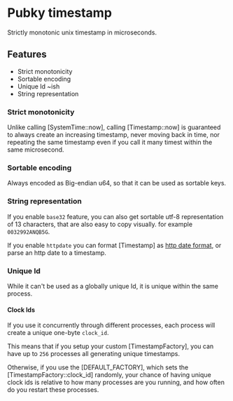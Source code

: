 # Pubky timestamp

Strictly monotonic unix timestamp in microseconds.

## Features

- Strict monotonicity
- Sortable encoding
- Unique Id ~ish
- String representation

### Strict monotonicity

Unlike calling [SystemTime::now], calling [Timestamp::now] is guaranteed to always create an increasing
timestamp, never moving back in time, nor repeating the same timestamp even if you call it many timest within
the same microsecond.

### Sortable encoding

Always encoded as Big-endian u64, so that it can be used as sortable keys.

### String representation

If you enable `base32` feature, you can also get sortable utf-8 representation of 13 characters, that are also easy to copy visually. 
for example `0032992ANQB5G`.

If you enable `httpdate` you can format [Timestamp] as [http date format](https://www.rfc-editor.org/rfc/rfc7231#section-7.1.1.1), or parse an http date to a timestamp.

### Unique Id

While it can't be used as a globally unique Id, it is unique within the same process.

#### Clock Ids

If you use it concurrently through different processes, each process will create a unique one-byte `clock_id`.

This means that if you setup your custom [TimestampFactory], you can have up to `256` processes all generating unique timestamps.

Otherwise, if you use the [DEFAULT_FACTORY], which sets the [TimestampFactory::clock_id] randomly, your chance of having unique
clock ids is relative to how many processes are you running, and how often do you restart these processes.
